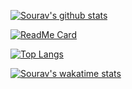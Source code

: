 [![Sourav's github stats](https://github-readme-stats.vercel.app/api?username=souravrs999&show_icons=true&theme=dark)](https://github.com/souravrs999)

[![ReadMe Card](https://github-readme-stats.vercel.app/api/pin/?username=souravrs999&repo=License-Plate-Recognition&theme=dark)](https://github.com/souravrs999/License-Plate-Recognition)

[![Top Langs](https://github-readme-stats.vercel.app/api/top-langs/?username=souravrs999&theme=dark)](https://github.com/souravrs999)

[![Sourav's wakatime stats](https://github-readme-stats.vercel.app/api/wakatime?username=souravrs999&layout=compact&theme=dark)](https://github.com/souravrs999)


